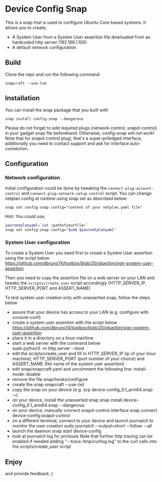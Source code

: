 # Device Config Snap

This is a snap that is used to configure Ubuntu Core based systems. It allows you to create;
* A System User from a System User assertion file dowloaded from an hardcoded http server (192.168.1.100)
* A default network configuration.

## Build
Clone the repo and run the following command.
```
snapcraft --use-lxd
```

## Installation
You can install the snap package that you built with
```
snap install config-snap --dangerous
```

Please do not forget to add required plugs (network-control, snapd-control) in your gadget snap file beforehand. Otherwise, config-snap will not work!
Note that for snapd-control plugi, that's a super-priledged interface, additionally you need to contact support and ask for interface auto-connection.


## Configuration
### Network configuration
Initial configuration could be done by tweaking the `connect-plug-account-control` and `connect-plug-network-setup-control` script.
You can change netplan config at runtime using snap set as described below:

```
snap set config-snap config="content of your netplan.yaml file"
```

Hint: You could use;
```sh
yournetplanyaml=`cat <pathofyourfile>`
snap set config-snap config="$cmd $yournetplanyaml"
```

### System User configuration
To create a System User you need first to create a System User assertion using the script below
https://github.com/dbruno74/toolbox/blob/20/glue/bin/sign-system-user-assertion

Then you need to copy the assertion file on a web server on your LAN and tweaks the `scripts/create_user` script accordingly (HTTP_SERVER_IP, HTTP_SERVER_PORT and ASSERT_NAME)

To test system user creation only with unasserted snap, follow the steps below
  - assure that your device has access to your LAN (e.g. configure with console-conf)
  - create a system user assertion with the script below 
    https://github.com/dbruno74/toolbox/blob/20/glue/bin/sign-system-user-assertion
  - place it in a directory on a linux machine
  - start a web server with the command below     
    sudo python3 -m http.server <port number of your choice> --bind <ip of your linux machine>
  - edit the scripts/create_user and fill in HTTP_SERVER_IP (ip of your linux machine), HTTP_SERVER_PORT (port number of your choice) and ASSERT_NAME (file name of the system user assertion)
  - edit snap/snapcraft.yaml and uncomment the following line:
    install-mode: disable
  - remove the file snap/hooks/configure
  - create the snap
    snapcraft --use-lxd
  - copy the snap on your device (e.g. scp device-config_0.1_arm64.snap <your device ip>:~)
  - on your device, install the unasserted snap
    snap install device-config_0.1_arm64.snap --dangerous
  - on your device, manually connect snapd-control interface
    snap connect device-config:snapd-control
  - on a different terminal, connect to your device and launch journalctl to monitor the user creation
    sudo journalctl --output=short --follow --all
  - launch the daemon
    snap start device-config
  - look at journalctl log for printouts
  Note that further  http tracing can be enabled if needed adding "--trace /tmp/curllog.log" to the curl calls into the scripts/create_user script

## Enjoy

and provide feedback ;)
